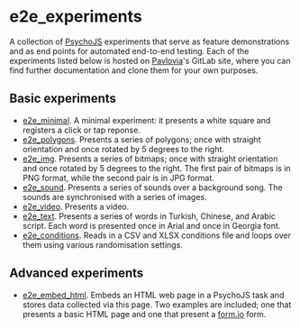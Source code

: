 # e2e_experiments
A collection of [PsychoJS](https://github.com/psychopy/psychojs) experiments that serve as feature demonstrations and as end points for automated end-to-end testing. 
Each of the experiments listed below is hosted on [Pavlovia](https://pavlovia.org/)'s GitLab site, where you can find further documentation and clone them for your own purposes.

## Basic experiments
* [e2e_minimal](https://gitlab.pavlovia.org/tpronk/e2e_minimal). A minimal experiment: it presents a white square and registers a click or tap reponse.
* [e2e_polygons](https://gitlab.pavlovia.org/tpronk/e2e_polygons). Presents a series of polygons; once with straight orientation and once rotated by 5 degrees to the right.
* [e2e_img](https://gitlab.pavlovia.org/tpronk/e2e_img). Presents a series of bitmaps; once with straight orientation and once rotated by 5 degrees to the right. The first pair of bitmaps is in PNG format, while the second pair is in JPG format.
* [e2e_sound](https://gitlab.pavlovia.org/tpronk/e2e_sound). Presents a series of sounds over a background song. The sounds are synchronised with a series of images.
* [e2e_video](https://gitlab.pavlovia.org/tpronk/e2e_video). Presents a video. 
* [e2e_text](https://gitlab.pavlovia.org/tpronk/e2e_text). Presents a series of words in Turkish, Chinese, and Arabic script. Each word is presented once in Arial and once in Georgia font.
* [e2e_conditions](https://gitlab.pavlovia.org/tpronk/e2e_conditions). Reads in a CSV and XLSX conditions file and loops over them using various randomisation settings.

## Advanced experiments
* [e2e_embed_html](https://gitlab.pavlovia.org/tpronk/e2e_embed_html). Embeds an HTML web page in a PsychoJS task and stores data collected via this page. Two examples are included; one that presents a basic HTML page and one that present a [form.io](https://formio.github.io/formio.js/) form.
